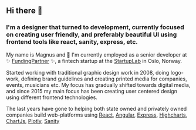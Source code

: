 ## Hi there 👋
### I'm a designer that turned to development, currently focused on creating user friendly, and preferably beautiful UI using frontend tools like react, sanity, express, etc. 

My name is Magnus and
🔭 I'm currently employed as a senior developer at ✨ [FundingPartner](http://fundingpartner.no/) ✨, a fintech startup at the [StartupLab](https://startuplab.no/) in Oslo, Norway.


Started working with traditional graphic design work in 2008, doing logo-work, defining brand guidelines and creating printed media for companies, events, musicians etc.
My focus has gradually shifted towards digital media, and since 2015 my main focus has been creating user centered design using different frontend technologies.

The last years have gone to helping both state owned and privately owned companies build web-platforms using [React](https://reactjs.org/), [Angular](http://angular.io/), [Express](https://expressjs.com/), [Highcharts](highcharts.com), [ChartJs](https://www.chartjs.org/), [Plotly](https://plotly.com/javascript/), [Sanity](http://sanity.io/)


<!--
**maqnus/maqnus** is a ✨ _special_ ✨ repository because its `README.md` (this file) appears on your GitHub profile.

Here are some ideas to get you started:

- 🔭 I’m currently working on ...
- 🌱 I’m currently learning ...
- 👯 I’m looking to collaborate on ...
- 🤔 I’m looking for help with ...
- 💬 Ask me about ...
- 📫 How to reach me: ...
- 😄 Pronouns: ...
- ⚡ Fun fact: ...
-->
